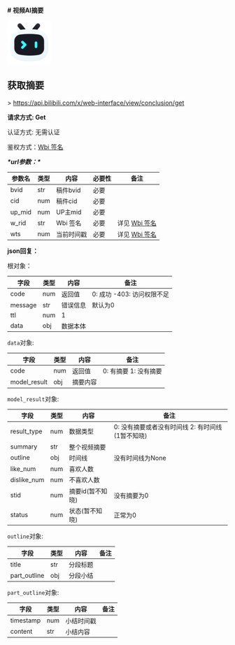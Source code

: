 

**# 视频AI摘要**



<img src="../../assets/img/aiSummary.svg" width="100" height="100"/>



## 获取摘要



\> https://api.bilibili.com/x/web-interface/view/conclusion/get



**请求方式: Get**



认证方式: 无需认证



鉴权方式：[Wbi 签名](../misc/sign/wbi.md)



***\*url参数：\****



| 参数名 | 类型 | 内容       | 必要性 | 备注                                 |
| ------ | ---- | ---------- | ------ | ------------------------------------ |
| bvid   | str  | 稿件bvid   | 必要   |                                      |
| cid    | num  | 稿件cid    | 必要   |                                      |
| up_mid | num  | UP主mid    | 必要   |                                      |
| w_rid  | str  | Wbi 签名   | 必要   | 详见 [Wbi 签名](../misc/sign/wbi.md) |
| wts    | num  | 当前时间戳 | 必要   | 详见 [Wbi 签名](../misc/sign/wbi.md) |

**json回复：**

根对象：

| 字段    | 类型 | 内容     | 备注                       |
| ------- | ---- | -------- | -------------------------- |
| code    | num  | 返回值   | 0: 成功 -403: 访问权限不足 |
| message | str  | 错误信息 | 默认为0                    |
| ttl     | num  | 1        |                            |
| data    | obj  | 数据本体 |                            |

`data`对象:

| 字段         | 类型 | 内容     | 备注                  |
| ------------ | ---- | -------- | --------------------- |
| code         | num  | 返回值   | 0: 有摘要 1: 没有摘要 |
| model_result | obj  | 摘要内容 |                       |

`model_result`对象:

| 字段        | 类型 | 内容             | 备注                                             |
| ----------- | ---- | ---------------- | ------------------------------------------------ |
| result_type | num  | 数据类型         | 0: 没有摘要或者没有时间线 2: 有时间线(1暂不知晓) |
| summary     | str  | 整个视频摘要     |                                                  |
| outline     | obj  | 时间线           | 没有时间线为None                                 |
| like_num    | num  | 喜欢人数         |                                                  |
| dislike_num | num  | 不喜欢人数       |                                                  |
| stid        | num  | 摘要id(暂不知晓) | 没有摘要为0                                      |
| status      | num  | 状态(暂不知晓)   | 正常为0                                          |

`outline`对象:

| 字段         | 类型 | 内容     | 备注 |
| ------------ | ---- | -------- | ---- |
| title        | str  | 分段标题 |      |
| part_outline | obj  | 分段小结 |      |

`part_outline`对象:

| 字段      | 类型 | 内容       | 备注 |
| --------- | ---- | ---------- | ---- |
| timestamp | num  | 小结时间戳 |      |
| content   | str  | 小结内容   |      |

